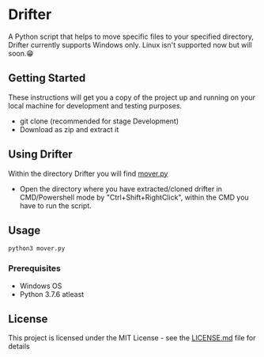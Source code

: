 # Drifter
A Python script that helps to move specific files to your specified directory, Drifter currently supports Windows only. Linux isn't supported now but will soon.😁

## Getting Started

These instructions will get you a copy of the project up and running on your local machine for development and testing purposes.
- git clone (recommended for stage Development)
- Download as zip and extract it 

## Using Drifter 
Within the directory Drifter you will find [mover.py](mover.py) 
- Open the directory where you have extracted/cloned drifter in CMD/Powershell mode by "Ctrl+Shift+RightClick", within the CMD you have to run the script.
## Usage
`
python3 mover.py
`

### Prerequisites
- Windows OS
- Python 3.7.6 atleast

## License

This project is licensed under the MIT License - see the [LICENSE.md](LICENSE.md) file for details

